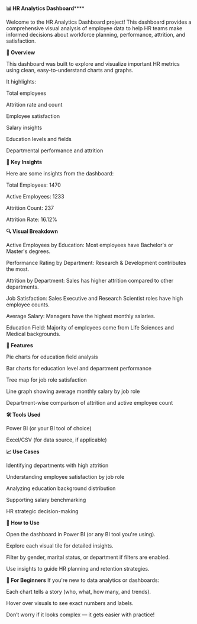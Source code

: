 ******📊 HR Analytics Dashboard**********


Welcome to the HR Analytics Dashboard project! This dashboard provides a comprehensive visual analysis of employee data to help HR teams make informed decisions about workforce planning, performance, attrition, and satisfaction.


**🧾 Overview**

This dashboard was built to explore and visualize important HR metrics using clean, easy-to-understand charts and graphs.

It highlights:

Total employees

Attrition rate and count

Employee satisfaction

Salary insights

Education levels and fields

Departmental performance and attrition


**🧠 Key Insights**

Here are some insights from the dashboard:

Total Employees: 1470

Active Employees: 1233

Attrition Count: 237

Attrition Rate: 16.12%


**🔍 Visual Breakdown**

Active Employees by Education: Most employees have Bachelor's or Master's degrees.

Performance Rating by Department: Research & Development contributes the most.

Attrition by Department: Sales has higher attrition compared to other departments.

Job Satisfaction: Sales Executive and Research Scientist roles have high employee counts.

Average Salary: Managers have the highest monthly salaries.

Education Field: Majority of employees come from Life Sciences and Medical backgrounds.


**📁 Features**

Pie charts for education field analysis

Bar charts for education level and department performance

Tree map for job role satisfaction

Line graph showing average monthly salary by job role

Department-wise comparison of attrition and active employee count


**🛠️ Tools Used**

Power BI (or your BI tool of choice)

Excel/CSV (for data source, if applicable)


**📈 Use Cases**

Identifying departments with high attrition

Understanding employee satisfaction by job role

Analyzing education background distribution

Supporting salary benchmarking

HR strategic decision-making


**🚀 How to Use**

Open the dashboard in Power BI (or any BI tool you're using).

Explore each visual tile for detailed insights.

Filter by gender, marital status, or department if filters are enabled.

Use insights to guide HR planning and retention strategies.


**👶 For Beginners**
If you're new to data analytics or dashboards:

Each chart tells a story (who, what, how many, and trends).

Hover over visuals to see exact numbers and labels.

Don’t worry if it looks complex — it gets easier with practice!

